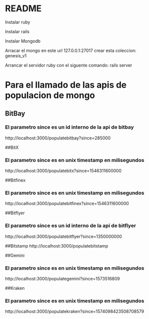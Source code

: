 # README

Instalar ruby

Instalar rails

Instalar Mongodb

Arracar el mongo en este url 127.0.0.1:27017
crear esta coleccion: genesis_v1

Arrancar el servidor ruby con el siguente comando: rails server


# Para el llamado de las apis de populacion de mongo

## BitBay
### El parametro since es un id interno de la api de bitbay
http://localhost:3000/populatebitbay?since=285000

##BitX
### El parametro since es en unix timestamp en milisegundos
http://localhost:3000/populatebitx?since=1546311600000

##Bitfinex
### El parametro since es en unix timestamp en milisegundos
http://localhost:3000/populatebitfinex?since=1546311600000

##Bitflyer
### El parametro since es un id interno de la api de bitflyer
http://localhost:3000/populatebitflyer?since=1350000000

##Bitstamp
http://localhost:3000/populatebitstamp

##Gemini
### El parametro since es en unix timestamp en milisegundos
http://localhost:3000/populategemini?since=1573516809

##Kraken
### El parametro since es en unix timestamp en milisegundos
http://localhost:3000/populatekraken?since=1574098423508708579
